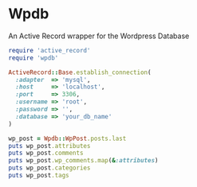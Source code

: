 # Wpdb

An Active Record wrapper for the Wordpress Database

```ruby
require 'active_record'
require 'wpdb'

ActiveRecord::Base.establish_connection(
  :adapter  => 'mysql',
  :host     => 'localhost',
  :port     => 3306,
  :username => 'root',
  :password => '',
  :database => 'your_db_name'
)

wp_post = Wpdb::WpPost.posts.last
puts wp_post.attributes
puts wp_post.comments
puts wp_post.wp_comments.map(&:attributes)
puts wp_post.categories
puts wp_post.tags
```
